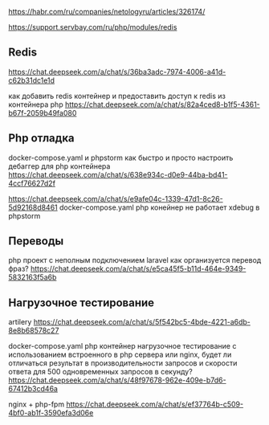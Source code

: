 
https://habr.com/ru/companies/netologyru/articles/326174/

https://support.servbay.com/ru/php/modules/redis

## Redis

https://chat.deepseek.com/a/chat/s/36ba3adc-7974-4006-a41d-c62b31dc1e1d

как добавить redis контейнер и предоставить доступ к redis из контейнера php
https://chat.deepseek.com/a/chat/s/82a4ced8-b1f5-4361-b67f-2059b49fa080


## Php отладка

docker-compose.yaml и phpstorm как быстро и просто настроить дебаггер для php контейнера
https://chat.deepseek.com/a/chat/s/638e934c-d0e9-44ba-bd41-4ccf76627d2f

https://chat.deepseek.com/a/chat/s/e9afe04c-1339-47d1-8c26-5d92168d8461
docker-compose.yaml php конейнер не работает xdebug в phpstorm

## Переводы

php проект с неполным подключением laravel как организуется перевод фраз?
https://chat.deepseek.com/a/chat/s/e5ca45f5-b11d-464e-9349-5832163f5a6b

## Нагрузочное тестирование

artilery
https://chat.deepseek.com/a/chat/s/5f542bc5-4bde-4221-a6db-8e8b68578c27

docker-compose.yaml php контейнер нагрузочное тестирование с использованием встроенного в php сервера или nginx, будет ли отличаться результат в производительности запросов и скорости ответа для 500 одновременных запросов в секунду?
https://chat.deepseek.com/a/chat/s/48f97678-962e-409e-b7d6-67412b3cd46a

nginx + php-fpm
https://chat.deepseek.com/a/chat/s/ef37764b-c509-4bf0-ab1f-3590efa3d06e